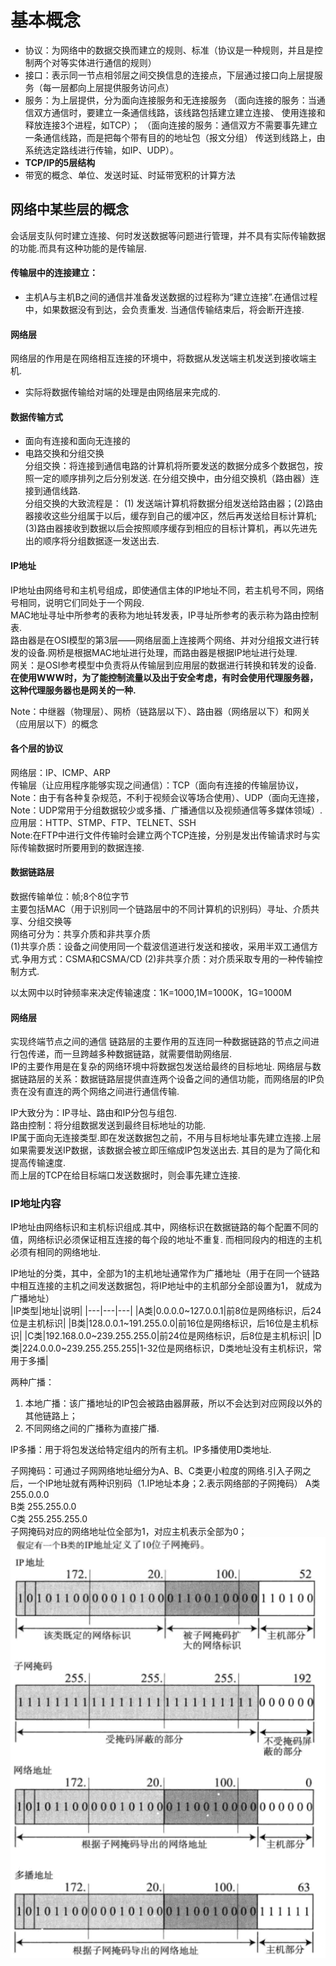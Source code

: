 # 基本概念
- 协议：为网络中的数据交换而建立的规则、标准（协议是一种规则，并且是控制两个对等实体进行通信的规则）<br>
- 接口：表示同一节点相邻层之间交换信息的连接点，下层通过接口向上层提服务（每一层都向上层提供服务访问点）
- 服务：为上层提供，分为面向连接服务和无连接服务
（面向连接的服务：当通信双方通信时，要建立一条通信线路，该线路包括建立建立连接、
使用连接和释放连接3个进程，如TCP）；
（面向连接的服务：通信双方不需要事先建立一条通信线路，而是把每个带有目的的地址包（报文分组）
传送到线路上，由系统选定路线进行传输，如IP、UDP）。<br>
- **TCP/IP的5层结构**
- 带宽的概念、单位、发送时延、时延带宽积的计算方法

## 网络中某些层的概念
会话层支队何时建立连接、何时发送数据等问题进行管理，并不具有实际传输数据的功能.而具有这种功能的是传输层.<br>
#### 传输层中的连接建立：
- 主机A与主机B之间的通信并准备发送数据的过程称为“建立连接”.在通信过程中，如果数据没有到达，会负责重发.
当通信传输结束后，将会断开连接.
#### 网络层
网络层的作用是在网络相互连接的环境中，将数据从发送端主机发送到接收端主机.
- 实际将数据传输给对端的处理是由网络层来完成的.

#### 数据传输方式
- 面向有连接和面向无连接的
- 电路交换和分组交换<br>
分组交换：将连接到通信电路的计算机将所要发送的数据分成多个数据包，按照一定的顺序排列之后分别发送.
在分组交换中，由分组交换机（路由器）连接到通信线路.<br>
分组交换的大致流程是：
(1) 发送端计算机将数据分组发送给路由器；(2)路由器接收这些分组属于以后，缓存到自己的缓冲区，然后再发送给目标计算机;
(3)路由器接收到数据以后会按照顺序缓存到相应的目标计算机，再以先进先出的顺序将分组数据逐一发送出去.

#### IP地址
IP地址由网络号和主机号组成，即使通信主体的IP地址不同，若主机号不同，网络号相同，说明它们同处于一个网段.<br>
MAC地址寻址中所参考的表称为地址转发表，IP寻址所参考的表示称为路由控制表.<br>
路由器是在OSI模型的第3层——网络层面上连接两个网络、并对分组报文进行转发的设备.网桥是根据MAC地址进行处理，而路由器是根据IP地址进行处理.<br>
网关：是OSI参考模型中负责将从传输层到应用层的数据进行转换和转发的设备.
<b>在使用WWW时，为了能控制流量以及出于安全考虑，有时会使用代理服务器，这种代理服务器也是网关的一种.</b>

Note：中继器（物理层）、网桥（链路层以下）、路由器（网络层以下）和网关（应用层以下）的概念

#### 各个层的协议
网络层：IP、ICMP、ARP<br>
传输层（让应用程序能够实现之间通信）：TCP（面向有连接的传输层协议，Note：由于有各种复杂规范，不利于视频会议等场合使用）、UDP（面向无连接，
Note：UDP常用于分组数据较少或多播、广播通信以及视频通信等多媒体领域）.<br>
应用层：HTTP、STMP、FTP、TELNET、SSH<br>
Note:在FTP中进行文件传输时会建立两个TCP连接，分别是发出传输请求时与实际传输数据时所要用到的数据连接.

#### 数据链路层
数据传输单位：帧;8个8位字节<br>
主要包括MAC（用于识别同一个链路层中的不同计算机的识别码）寻址、介质共享、分组交换等<br>
网络可分为：共享介质和非共享介质<br>
(1)共享介质：设备之间使用同一个载波信道进行发送和接收，采用半双工通信方式.争用方式：CSMA和CSMA/CD
(2)非共享介质：对介质采取专用的一种传输控制方式.<br>

以太网中以时钟频率来决定传输速度：1K=1000,1M=1000K，1G=1000M

#### 网络层
实现终端节点之间的通信
链路层的主要作用的互连同一种数据链路的节点之间进行包传递，而一旦跨越多种数据链路，就需要借助网络层.<br>
IP的主要作用是在复杂的网络环境中将数据包发送给最终的目标地址.
网络层与数据链路层的关系：数据链路层提供直连两个设备之间的通信功能，而网络层的IP负责在没有直连的两个网络之间进行通信传输.

IP大致分为：IP寻址、路由和IP分包与组包.<br>
路由控制：将分组数据发送到最终目标地址的功能.<br>
IP属于面向无连接类型.即在发送数据包之前，不用与目标地址事先建立连接.上层如果需要发送IP数据，该数据会被立即压缩成IP包发送出去.
其目的是为了简化和提高传输速度.<br>
而上层的TCP在给目标端口发送数据时，则会事先建立连接.
### IP地址内容
IP地址由网络标识和主机标识组成.其中，网络标识在数据链路的每个配置不同的值，网络标识必须保证相互连接的每个段的地址不重复.
而相同段内的相连的主机必须有相同的网络地址.

IP地址的分类，其中，全部为1的主机地址通常作为广播地址（用于在同一个链路中相互连接的主机之间发送数据包，将IP地址中的主机部分全部设置为1，
就成为广播地址）<br>
|IP类型|地址|说明|
|---|---|---|
|A类|0.0.0.0~127.0.0.1|前8位是网络标识，后24位是主机标识|
|B类|128.0.0.1~191.255.0.0|前16位是网络标识，后16位是主机标识|
|C类|192.168.0.0~239.255.255.0|前24位是网络标识，后8位是主机标识|
|D类|224.0.0.0~239.255.255.255|1-32位是网络标识，D类地址没有主机标识，常用于多播|

两种广播：
1. 本地广播：该广播地址的IP包会被路由器屏蔽，所以不会达到对应网段以外的其他链路上；
2. 不同网络之间的广播称为直接广播.

IP多播：用于将包发送给特定组内的所有主机。IP多播使用D类地址.

子网掩码：可通过子网网络地址细分为A、B、C类更小粒度的网络.引入子网之后，一个IP地址就有两种识别码（1.IP地址本身；2.表示网络部的子网掩码）
A类 255.0.0.0<br>
B类 255.255.0.0<br>
C类 255.255.255.0<br>
子网掩码对应的网络地址位全部为1，对应主机表示全部为0；
![子网掩码](../images/子网掩码.png)
















